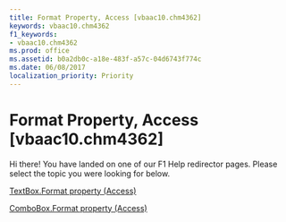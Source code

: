 ```yaml
---
title: Format Property, Access [vbaac10.chm4362]
keywords: vbaac10.chm4362
f1_keywords:
- vbaac10.chm4362
ms.prod: office
ms.assetid: b0a2db0c-a18e-483f-a57c-04d6743f774c
ms.date: 06/08/2017
localization_priority: Priority
---
```



# Format Property, Access [vbaac10.chm4362]

Hi there! You have landed on one of our F1 Help redirector pages. Please select the topic you were looking for below.

[TextBox.Format property (Access)](http://msdn.microsoft.com/library/c89491e2-09f8-d928-1aed-9d839545a694%28Office.15%29.aspx)

[ComboBox.Format property (Access)](http://msdn.microsoft.com/library/9bb18f6a-0a25-9bbf-88ba-adf603c11826%28Office.15%29.aspx)


